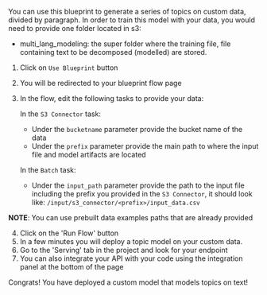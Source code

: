 You can use this blueprint to generate a series of topics on custom data, divided by paragraph.
In order to train this model with your data, you would need to provide one folder located in s3:
- multi_lang_modeling: the super folder where the training file, file containing text to be decomposed (modelled) are stored.

1. Click on `Use Blueprint` button
2. You will be redirected to your blueprint flow page
3. In the flow, edit the following tasks to provide your data:

   In the `S3 Connector` task:
    * Under the `bucketname` parameter provide the bucket name of the data
    * Under the `prefix` parameter provide the main path to where the input file and model artifacts are located

   In the `Batch` task:
    *  Under the `input_path` parameter provide the path to the input file including the prefix you provided in the `S3 Connector`, it should look like:
       `/input/s3_connector/<prefix>/input_data.csv`

**NOTE**: You can use prebuilt data examples paths that are already provided

4. Click on the 'Run Flow' button
5. In a few minutes you will deploy a topic model on your custom data.
6. Go to the 'Serving' tab in the project and look for your endpoint
8. You can also integrate your API with your code using the integration panel at the bottom of the page

Congrats! You have deployed a custom model that models topics on text!
